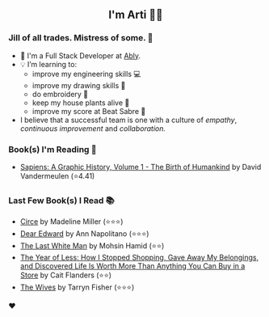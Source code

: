 <div align="center">
  
  ## I'm Arti 👋🏽
  
</div>
  
### Jill of all trades. Mistress of some. 👑

- 🔭 I'm a Full Stack Developer at [Ably](https://ably.com).
- 💡 I’m learning to:
  - improve my engineering skills 💻
  - improve my drawing skills 🎨
  - do embroidery 🧵
  - keep my house plants alive 🌱
  - improve my score at Beat Sabre 🔼
- I believe that a successful team is one with a culture of _empathy_, _continuous improvement_ and _collaboration._


### Book(s) I'm Reading 📖
<!-- GOODREADS-LIST:START -->
- [Sapiens: A Graphic History, Volume 1 - The Birth of Humankind](https://www.goodreads.com/review/show/3771178926?utm_medium=api&utm_source=rss) by David Vandermeulen (⭐️4.41)
<!-- GOODREADS-LIST:END -->

### Last Few Book(s) I Read 📚
<!-- GOODREADS-READ-LIST:START -->
- [Circe](https://www.goodreads.com/review/show/2765282036?utm_medium=api&utm_source=rss) by Madeline Miller (⭐⭐⭐)
- [Dear Edward](https://www.goodreads.com/review/show/3640656814?utm_medium=api&utm_source=rss) by Ann Napolitano (⭐⭐⭐)
- [The Last White Man](https://www.goodreads.com/review/show/5238490079?utm_medium=api&utm_source=rss) by Mohsin Hamid (⭐⭐)
- [The Year of Less: How I Stopped Shopping, Gave Away My Belongings, and Discovered Life Is Worth More Than Anything You Can Buy in a Store](https://www.goodreads.com/review/show/5226526584?utm_medium=api&utm_source=rss) by Cait Flanders (⭐⭐)
- [The Wives](https://www.goodreads.com/review/show/5184608152?utm_medium=api&utm_source=rss) by Tarryn Fisher (⭐⭐⭐)
<!-- GOODREADS-READ-LIST:END -->
❤️
